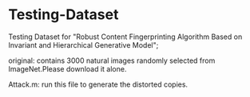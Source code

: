 # Testing-Dataset
Testing Dataset for "Robust Content Fingerprinting Algorithm Based on Invariant and Hierarchical Generative Model";

original: contains 3000 natural images randomly selected from ImageNet.Please download it alone.

Attack.m: run this file to generate the distorted copies.
